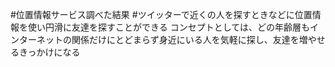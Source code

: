 #位置情報サービス調べた結果
#ツイッターで近くの人を探すときなどに位置情報を使い円滑に友達を探すことができる
コンセプトとしては、どの年齢層もインターネットの関係だけにとどまらず身近にいる人を気軽に探し、友達を増やせるきっかけになる
